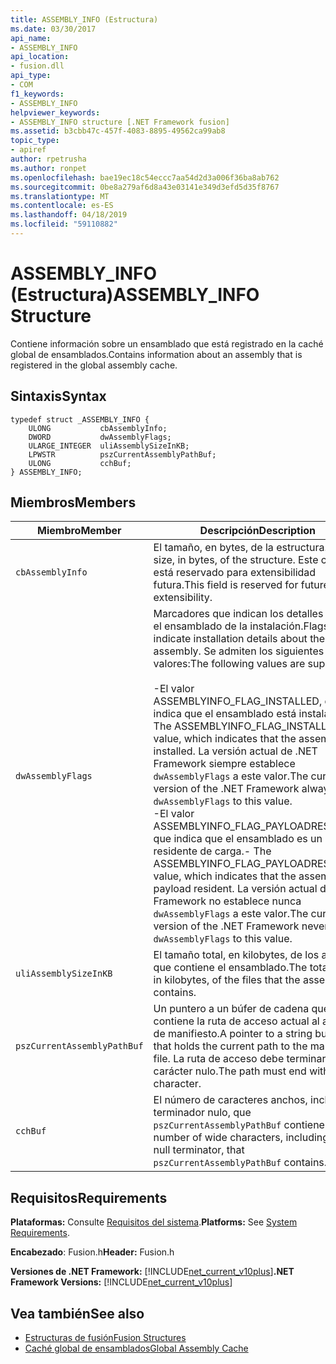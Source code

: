 ```yaml
---
title: ASSEMBLY_INFO (Estructura)
ms.date: 03/30/2017
api_name:
- ASSEMBLY_INFO
api_location:
- fusion.dll
api_type:
- COM
f1_keywords:
- ASSEMBLY_INFO
helpviewer_keywords:
- ASSEMBLY_INFO structure [.NET Framework fusion]
ms.assetid: b3cbb47c-457f-4083-8895-49562ca99ab8
topic_type:
- apiref
author: rpetrusha
ms.author: ronpet
ms.openlocfilehash: bae19ec18c54eccc7aa54d2d3a006f36ba8ab762
ms.sourcegitcommit: 0be8a279af6d8a43e03141e349d3efd5d35f8767
ms.translationtype: MT
ms.contentlocale: es-ES
ms.lasthandoff: 04/18/2019
ms.locfileid: "59110882"
---
```

# <a name="assemblyinfo-structure"></a><span data-ttu-id="7fab2-102">ASSEMBLY_INFO (Estructura)</span><span class="sxs-lookup"><span data-stu-id="7fab2-102">ASSEMBLY_INFO Structure</span></span>
<span data-ttu-id="7fab2-103">Contiene información sobre un ensamblado que está registrado en la caché global de ensamblados.</span><span class="sxs-lookup"><span data-stu-id="7fab2-103">Contains information about an assembly that is registered in the global assembly cache.</span></span>  
  
## <a name="syntax"></a><span data-ttu-id="7fab2-104">Sintaxis</span><span class="sxs-lookup"><span data-stu-id="7fab2-104">Syntax</span></span>  
  
```  
typedef struct _ASSEMBLY_INFO {  
    ULONG           cbAssemblyInfo;  
    DWORD           dwAssemblyFlags;  
    ULARGE_INTEGER  uliAssemblySizeInKB;  
    LPWSTR          pszCurrentAssemblyPathBuf;  
    ULONG           cchBuf;  
} ASSEMBLY_INFO;  
```  
  
## <a name="members"></a><span data-ttu-id="7fab2-105">Miembros</span><span class="sxs-lookup"><span data-stu-id="7fab2-105">Members</span></span>  
  
|<span data-ttu-id="7fab2-106">Miembro</span><span class="sxs-lookup"><span data-stu-id="7fab2-106">Member</span></span>|<span data-ttu-id="7fab2-107">Descripción</span><span class="sxs-lookup"><span data-stu-id="7fab2-107">Description</span></span>|  
|------------|-----------------|  
|`cbAssemblyInfo`|<span data-ttu-id="7fab2-108">El tamaño, en bytes, de la estructura.</span><span class="sxs-lookup"><span data-stu-id="7fab2-108">The size, in bytes, of the structure.</span></span> <span data-ttu-id="7fab2-109">Este campo está reservado para extensibilidad futura.</span><span class="sxs-lookup"><span data-stu-id="7fab2-109">This field is reserved for future extensibility.</span></span>|  
|`dwAssemblyFlags`|<span data-ttu-id="7fab2-110">Marcadores que indican los detalles sobre el ensamblado de la instalación.</span><span class="sxs-lookup"><span data-stu-id="7fab2-110">Flags that indicate installation details about the assembly.</span></span> <span data-ttu-id="7fab2-111">Se admiten los siguientes valores:</span><span class="sxs-lookup"><span data-stu-id="7fab2-111">The following values are supported:</span></span><br /><br /> <span data-ttu-id="7fab2-112">-El valor ASSEMBLYINFO_FLAG_INSTALLED, que indica que el ensamblado está instalado.</span><span class="sxs-lookup"><span data-stu-id="7fab2-112">-   The ASSEMBLYINFO_FLAG_INSTALLED value, which indicates that the assembly is installed.</span></span> <span data-ttu-id="7fab2-113">La versión actual de .NET Framework siempre establece `dwAssemblyFlags` a este valor.</span><span class="sxs-lookup"><span data-stu-id="7fab2-113">The current version of the .NET Framework always sets `dwAssemblyFlags` to this value.</span></span><br /><span data-ttu-id="7fab2-114">-El valor ASSEMBLYINFO_FLAG_PAYLOADRESIDENT, que indica que el ensamblado es un residente de carga.</span><span class="sxs-lookup"><span data-stu-id="7fab2-114">-   The ASSEMBLYINFO_FLAG_PAYLOADRESIDENT value, which indicates that the assembly is a payload resident.</span></span> <span data-ttu-id="7fab2-115">La versión actual de .NET Framework no establece nunca `dwAssemblyFlags` a este valor.</span><span class="sxs-lookup"><span data-stu-id="7fab2-115">The current version of the .NET Framework never sets `dwAssemblyFlags` to this value.</span></span>|  
|`uliAssemblySizeInKB`|<span data-ttu-id="7fab2-116">El tamaño total, en kilobytes, de los archivos que contiene el ensamblado.</span><span class="sxs-lookup"><span data-stu-id="7fab2-116">The total size, in kilobytes, of the files that the assembly contains.</span></span>|  
|`pszCurrentAssemblyPathBuf`|<span data-ttu-id="7fab2-117">Un puntero a un búfer de cadena que contiene la ruta de acceso actual al archivo de manifiesto.</span><span class="sxs-lookup"><span data-stu-id="7fab2-117">A pointer to a string buffer that holds the current path to the manifest file.</span></span> <span data-ttu-id="7fab2-118">La ruta de acceso debe terminar con un carácter nulo.</span><span class="sxs-lookup"><span data-stu-id="7fab2-118">The path must end with a null character.</span></span>|  
|`cchBuf`|<span data-ttu-id="7fab2-119">El número de caracteres anchos, incluido el terminador nulo, que `pszCurrentAssemblyPathBuf` contiene.</span><span class="sxs-lookup"><span data-stu-id="7fab2-119">The number of wide characters, including the null terminator, that `pszCurrentAssemblyPathBuf` contains.</span></span>|  
  
## <a name="requirements"></a><span data-ttu-id="7fab2-120">Requisitos</span><span class="sxs-lookup"><span data-stu-id="7fab2-120">Requirements</span></span>  
 <span data-ttu-id="7fab2-121">**Plataformas:** Consulte [Requisitos del sistema](../../../../docs/framework/get-started/system-requirements.md).</span><span class="sxs-lookup"><span data-stu-id="7fab2-121">**Platforms:** See [System Requirements](../../../../docs/framework/get-started/system-requirements.md).</span></span>  
  
 <span data-ttu-id="7fab2-122">**Encabezado**: Fusion.h</span><span class="sxs-lookup"><span data-stu-id="7fab2-122">**Header:** Fusion.h</span></span>  
  
 <span data-ttu-id="7fab2-123">**Versiones de .NET Framework:** [!INCLUDE[net_current_v10plus](../../../../includes/net-current-v10plus-md.md)]</span><span class="sxs-lookup"><span data-stu-id="7fab2-123">**.NET Framework Versions:** [!INCLUDE[net_current_v10plus](../../../../includes/net-current-v10plus-md.md)]</span></span>  
  
## <a name="see-also"></a><span data-ttu-id="7fab2-124">Vea también</span><span class="sxs-lookup"><span data-stu-id="7fab2-124">See also</span></span>

- [<span data-ttu-id="7fab2-125">Estructuras de fusión</span><span class="sxs-lookup"><span data-stu-id="7fab2-125">Fusion Structures</span></span>](../../../../docs/framework/unmanaged-api/fusion/fusion-structures.md)
- [<span data-ttu-id="7fab2-126">Caché global de ensamblados</span><span class="sxs-lookup"><span data-stu-id="7fab2-126">Global Assembly Cache</span></span>](../../../../docs/framework/app-domains/gac.md)
